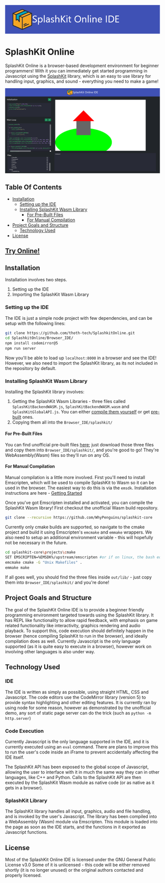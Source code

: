 <img src="SplashKitOnlineIDETitle.png" alt="SplashKit Online IDE"/>

# SplashKit Online

SplashKit Online is a browser-based development environment for beginner programmers!
With it you can immediately get started programming in Javascript using the [SplashKit](https://splashkit.io) library, which is an easy to use library for handling input, graphics, and sound - everything you need to make a game!

![prototype-image](SplashKitOnlineIDEPrototypeImage.png)

## Table Of Contents

- [Installation](#installation)
    - [Setting up the IDE](#setting-up-the-ide)
    - [Installing SplashKit Wasm Library](#installing-splashkit-wasm-library)
	    - [For Pre-Built Files](#for-pre-built-files)
	    - [For Manual Compilation](#for-manual-compilation)
- [Project Goals and Structure](#project-goals-and-structure)
    - [Technology Used](#technology-used)
- [License](#license)

## [Try Online!](https://whypenguins.github.io/SplashkitOnline/)
## Installation

Installation involves two steps.

 1. Setting up the IDE
 2. Importing the SplashKit Wasm Library

### Setting up the IDE
The IDE is just a simple node project with few dependencies, and can be setup with the following lines:
```bash
git clone https://github.com/thoth-tech/SplashkitOnline.git
cd SplashkitOnline/Browser_IDE/
npm install codemirror@5
npm run server
```
Now you'll be able to load up `localhost:8000` in a browser and see the IDE! However, we also need to import the SplashKit library, as its not included in the repository by default. 

### Installing SplashKit Wasm Library
Installing the SplashKit library involves:
1. Getting the SplashKit Wasm Libraries - three files called `SplashKitBackendWASM.js`, `SplashKitBackendWASM.wasm` and `SplashKitGlobalAPI.js`. You can either [compile them yourself](#for-manual-compilation) or get [pre-built](#for-pre-built-files) ones.
2. Copying them all into the `Browser_IDE/splashkit/`

#### For Pre-Built Files
You can find unofficial pre-built files [here](https://github.com/WhyPenguins/SplashkitOnline/tree/github-live/Browser_IDE/splashkit); just download those three files and copy them into `Browser_IDE/splashkit/`, and you're good to go! They're WebAssembly(Wasm) files so they'll run on any OS.

#### For Manual Compilation
Manual compilation is a little more involved.
First you'll need to install Emscripten, which will be used to compile SplashKit to Wasm so it can be used in the browser. The easiest way to do this is via the `emsdk`. Installation instructions are here - [Getting Started](https://emscripten.org/docs/getting_started/downloads.html)

Once you've got Emscripten installed and activated, you can compile the SplashKit Wasm library!
First checkout the unofficial Wasm build repository.
```bash
git clone --recursive https://github.com/WhyPenguins/splashkit-core
```
Currently only cmake builds are supported, so navigate to the cmake project and build it using Emscripten's `emcmake` and `emmake` wrappers. We also need to setup an additional environment variable - this will hopefully not be necessary in the future.
```bash
cd splashkit-core\projects\cmake
SET EMSCRIPTEN=%EMSDK%/upstream/emscripten #or if on linux, the bash equivalent
emcmake cmake -G "Unix Makefiles" .
emmake make
```
If all goes well, you should find the three files inside `out/lib/` - just copy them into `Browser_IDE/splashkit/` and you're done!

## Project Goals and Structure
The goal of the SplashKit Online IDE is to provide a beginner friendly programming environment targeted towards using the SplashKit library. It has REPL like functionality to allow rapid feedback, with emphasis on game related functionality like interactivity, graphics rendering and audio playback. To support this, code execution should definitely happen in the browser (hence compiling SplashKit to run in the browser), and ideally compilation does as well. Currently Javascript is the only language supported (as it is quite easy to execute in a browser), however work on involving other languages is also under way.

## Technology Used
### IDE
The IDE is written as simply as possible, using straight HTML, CSS and Javascript. The code editors use the CodeMirror library (version 5) to provide syntax highlighting and other editing features. It is currently ran by using node for some reason, however as demonstrated by the unofficial demo, any sort of static page server can do the trick (such as `python -m http.server`)

### Code Execution
Currently Javascript is the only language supported in the IDE, and it is currently executed using an `eval` command. There are plans to improve this to run the user's code inside an iFrame to prevent accidentally affecting the IDE itself. 

The SplashKit API has been exposed to the global scope of Javascript, allowing the user to interface with it in much the same way they can in other languages, like C++ and Python. Calls to the SplashKit API are then executed by the SplashKit Wasm module as native code (or as native as it gets in a browser).

### SplashKit Library
The SplashKit library handles all input, graphics, audio and file handling, and is invoked by the user's Javascript. The library has been compiled into a WebAssembly (Wasm) module via Emscripten. This module is loaded into the page as soon as the IDE starts, and the functions in it exported as Javascript functions.

## License

Most of the SplashKit Online IDE is licensed under the GNU General Public License v3.0
Some of it is unlicensed - this code will be either removed shortly (it is no longer unused) or the original authors contacted and properly licensed.
